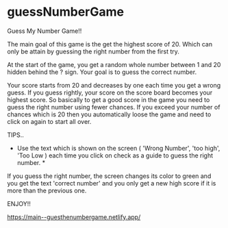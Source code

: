 # guessNumberGame

Guess My Number Game!!

The main goal of this game is the get the highest score of 20. Which can only be attain by guessing the right number from the first try.

At the start of the game, you get a random whole number between 1 and 20 hidden behind the ? sign. Your goal is to guess the correct number.

Your score starts from 20 and decreases by one each time you get a wrong guess. If you guess rightly, your score on the score board becomes your highest score. So basically to get a good score in the game you need to guess the right number using fewer chances.
If you exceed your number of chances which is 20 then you automatically loose the game and need to click on again to start all over.

TIPS..

- Use the text which is shown on the screen ( 'Wrong Number', 'too high', 'Too Low ) each time you click on check as a guide to guess the right number. \*

If you guess the right number, the screen changes its color to green and you get the text 'correct number' and you only get a new high score if it is more than the previous one.

ENJOY!!

[
](https://main--guesthenumbergame.netlify.app/)https://main--guesthenumbergame.netlify.app/ 
